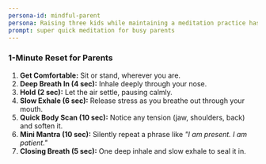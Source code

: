 ```yaml
---
persona-id: mindful-parent
persona: Raising three kids while maintaining a meditation practice has been quite the journey! I started with simple mindfulness apps but found myself wanting more flexible options that could adapt to the chaos of family life. Pretty comfortable with tech (have to be with teens in the house!) and excited about AI-customized meditation that works around family schedules.
prompt: super quick meditation for busy parents
---
```


### **1-Minute Reset for Parents**  
1. **Get Comfortable:** Sit or stand, wherever you are.  
2. **Deep Breath In (4 sec):** Inhale deeply through your nose.  
3. **Hold (2 sec):** Let the air settle, pausing calmly.  
4. **Slow Exhale (6 sec):** Release stress as you breathe out through your mouth.  
5. **Quick Body Scan (10 sec):** Notice any tension (jaw, shoulders, back) and soften it.  
6. **Mini Mantra (10 sec):** Silently repeat a phrase like _"I am present. I am patient."_  
7. **Closing Breath (5 sec):** One deep inhale and slow exhale to seal it in.  